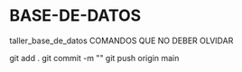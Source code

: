 # BASE-DE-DATOS
taller_base_de_datos
 COMANDOS QUE NO DEBER OLVIDAR 

 git add . 
 git commit -m "" 
 git push origin main 
 

